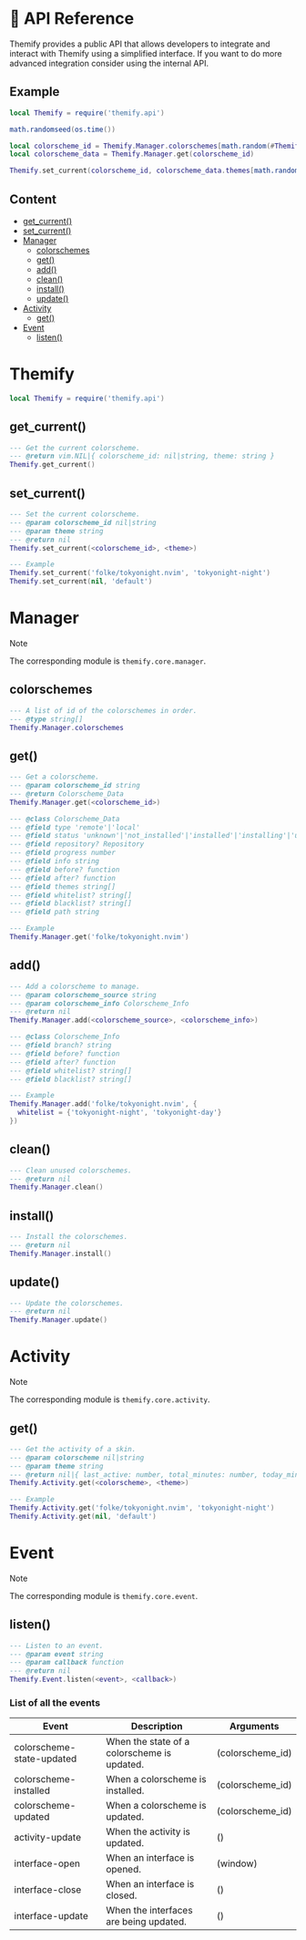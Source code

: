 # 🔌 API Reference

Themify provides a public API that allows developers to integrate and interact with Themify using a simplified interface. If you want to do more advanced integration consider using the internal API.

## Example

```lua
local Themify = require('themify.api')

math.randomseed(os.time())

local colorscheme_id = Themify.Manager.colorschemes[math.random(#Themify.Manager.colorschemes)]
local colorscheme_data = Themify.Manager.get(colorscheme_id)

Themify.set_current(colorscheme_id, colorscheme_data.themes[math.random(#colorscheme_data.themes)])
```

## Content

- [get_current()](#get_current)
- [set_current()](#set_current)
- [Manager](#manager)
  - [colorschemes](#colorschemes)
  - [get()](#get)
  - [add()](#add)
  - [clean()](#clean)
  - [install()](#install)
  - [update()](#update)
- [Activity](#activity)
  - [get()](#get-1)
- [Event](#event)
  - [listen()](#listen)

# Themify

```lua
local Themify = require('themify.api')
```

## get_current()

```lua
--- Get the current colorscheme.
--- @return vim.NIL|{ colorscheme_id: nil|string, theme: string }
Themify.get_current()
```

## set_current()

```lua
--- Set the current colorscheme.
--- @param colorscheme_id nil|string
--- @param theme string
--- @return nil
Themify.set_current(<colorscheme_id>, <theme>)

--- Example
Themify.set_current('folke/tokyonight.nvim', 'tokyonight-night')
Themify.set_current(nil, 'default')
```

# Manager

> [!NOTE]
> The corresponding module is `themify.core.manager`.

## colorschemes

```lua
--- A list of id of the colorschemes in order.
--- @type string[]
Themify.Manager.colorschemes
```

## get()

```lua
--- Get a colorscheme.
--- @param colorscheme_id string
--- @return Colorscheme_Data
Themify.Manager.get(<colorscheme_id>)

--- @class Colorscheme_Data
--- @field type 'remote'|'local'
--- @field status 'unknown'|'not_installed'|'installed'|'installing'|'updating'|'failed'
--- @field repository? Repository
--- @field progress number
--- @field info string
--- @field before? function
--- @field after? function
--- @field themes string[]
--- @field whitelist? string[]
--- @field blacklist? string[]
--- @field path string

--- Example
Themify.Manager.get('folke/tokyonight.nvim')
```

## add()

```lua
--- Add a colorscheme to manage.
--- @param colorscheme_source string
--- @param colorscheme_info Colorscheme_Info
--- @return nil
Themify.Manager.add(<colorscheme_source>, <colorscheme_info>)

--- @class Colorscheme_Info
--- @field branch? string
--- @field before? function
--- @field after? function
--- @field whitelist? string[]
--- @field blacklist? string[]

--- Example
Themify.Manager.add('folke/tokyonight.nvim', {
  whitelist = {'tokyonight-night', 'tokyonight-day'}
})
```

## clean()

```lua
--- Clean unused colorschemes.
--- @return nil
Themify.Manager.clean()
```

## install()

```lua
--- Install the colorschemes.
--- @return nil
Themify.Manager.install()
```

## update()

```lua
--- Update the colorschemes.
--- @return nil
Themify.Manager.update()
```

# Activity

> [!NOTE]
> The corresponding module is `themify.core.activity`.

## get()

```lua
--- Get the activity of a skin.
--- @param colorscheme nil|string
--- @param theme string
--- @return nil|{ last_active: number, total_minutes: number, today_minutes: number }
Themify.Activity.get(<colorscheme>, <theme>)

--- Example
Themify.Activity.get('folke/tokyonight.nvim', 'tokyonight-night')
Themify.Activity.get(nil, 'default')
```

# Event

> [!NOTE]
> The corresponding module is `themify.core.event`.

## listen()

```lua
--- Listen to an event.
--- @param event string
--- @param callback function
--- @return nil
Themify.Event.listen(<event>, <callback>)
```

### List of all the events

| Event                     | Description                                   | Arguments        |
| ---                       | ---                                           | ---              |
| colorscheme-state-updated | When the state of a colorscheme is updated.   | (colorscheme_id) |
| colorscheme-installed     | When a colorscheme is installed.              | (colorscheme_id) |
| colorscheme-updated       | When a colorscheme is updated.                | (colorscheme_id) |
| activity-update           | When the activity is updated.                 | ()               |
| interface-open            | When an interface is opened.                  | (window)         |
| interface-close           | When an interface is closed.                  | ()               |
| interface-update          | When the interfaces are being updated.        | ()               |
